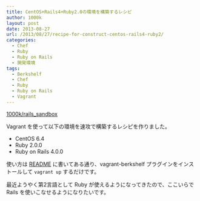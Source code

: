 ```yaml
---
title: CentOS+Rails4+Ruby2.0の環境を構築するレシピ
author: 1000k
layout: post
date: 2013-08-27
url: /2013/08/27/recipe-for-construct-centos-rails4-ruby2/
categories:
  - Chef
  - Ruby
  - Ruby on Rails
  - 開発環境
tags:
  - Berkshelf
  - Chef
  - Ruby
  - Ruby on Rails
  - Vagrant
---
```

[1000k/rails_sandbox](https://github.com/1000k/rails_sandbox)

Vagrant を使って以下の環境を速攻で構築するレシピを作りました。

  * CentOS 6.4
  * Ruby 2.0.0
  * Ruby on Rails 4.0.0

使い方は [README](https://github.com/1000k/rails_sandbox/blob/master/README.md) に書いてある通り、vagrant-berkshelf プラグインをインストールして `vagrant up` するだけです。

最近ようやく第2言語として Ruby が使えるようになってきたので、ここいらで Rails を使いこなせるようになりたいです。